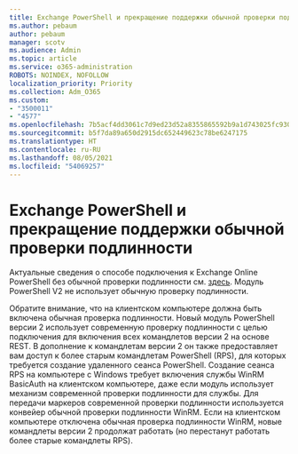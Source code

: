 ```yaml
---
title: Exchange PowerShell и прекращение поддержки обычной проверки подлинности
ms.author: pebaum
author: pebaum
manager: scotv
ms.audience: Admin
ms.topic: article
ms.service: o365-administration
ROBOTS: NOINDEX, NOFOLLOW
localization_priority: Priority
ms.collection: Adm_O365
ms.custom:
- "3500011"
- "4577"
ms.openlocfilehash: 7b5acf4dd3061c7d9ed23d52a8355865592b9a1d743025fc9300dcda5a18831a
ms.sourcegitcommit: b5f7da89a650d2915dc652449623c78be6247175
ms.translationtype: HT
ms.contentlocale: ru-RU
ms.lasthandoff: 08/05/2021
ms.locfileid: "54069257"
---
```

# <a name="exchange-powershell-and-basic-authentication-deprecation"></a>Exchange PowerShell и прекращение поддержки обычной проверки подлинности

Актуальные сведения о способе подключения к Exchange Online PowerShell без обычной проверки подлинности см. [здесь](https://aka.ms/exops-docs). Модуль PowerShell V2 не использует обычную проверку подлинности.

Обратите внимание, что на клиентском компьютере должна быть включена обычная проверка подлинности.
Новый модуль PowerShell версии 2 использует современную проверку подлинности с целью подключения для включения всех командлетов версии 2 на основе REST. В дополнение к командлетам версии 2 он также предоставляет вам доступ к более старым командлетам PowerShell (RPS), для которых требуется создание удаленного сеанса PowerShell. Создание сеанса RPS на компьютере с Windows требует включения службы WinRM BasicAuth на клиентском компьютере, даже если модуль использует механизм современной проверки подлинности для службы. Для передачи маркеров современной проверки подлинности используется конвейер обычной проверки подлинности WinRM. Если на клиентском компьютере отключена обычная проверка подлинности WinRM, новые командлеты версии 2 продолжат работать (но перестанут работать более старые командлеты RPS).
